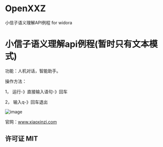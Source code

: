 # OpenXXZ
小信子语义理解API例程 for widora
# 小信子语义理解api例程(暂时只有文本模式)

功能：人机对话，智能助手。

操作方法：

  1， 运行-》直接输入语句-》回车
  
  2， 输入q-》回车退出
  
![image](https://github.com/yfkkkk/OpenXXZ/raw/master/snapshot/1.png)

  
  
  官网：www.xiaoxinzi.com

## 许可证 MIT
